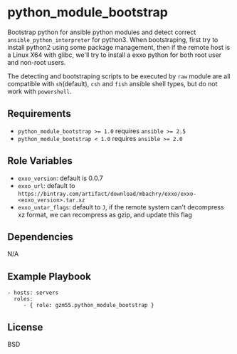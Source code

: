 python_module_bootstrap
=======================

Bootstrap python for ansible python modules and detect correct `ansible_python_interpreter` for python3.
When bootstraping, first try to install python2 using some package management, then if the remote host
is a Linux X64 with glibc, we'll try to install a exxo python for both root user and non-root users.

The detecting and bootstraping scripts to be executed by `raw` module are all compatible with `sh`(default),
`csh` and `fish` ansible shell types, but do not work with `powershell`.

Requirements
------------

- `python_module_bootstrap >= 1.0` requires `ansible >= 2.5`
- `python_module_bootstrap < 1.0` requires `ansible >= 2.0`

Role Variables
--------------

- `exxo_version`: default is 0.0.7
- `exxo_url`: default to `https://bintray.com/artifact/download/mbachry/exxo/exxo-<exxo_version>.tar.xz`
- `exxo_untar_flags`: default to `J`, if the remote system can't decompress xz format, we can recompress as gzip, and update this flag

Dependencies
------------

N/A

Example Playbook
----------------

    - hosts: servers
      roles:
         - { role: gzm55.python_module_bootstrap }

License
-------

BSD
